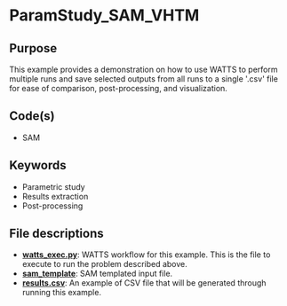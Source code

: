 # ParamStudy_SAM_VHTM

## Purpose

This example provides a demonstration on how to use WATTS to perform multiple runs and save selected outputs from all runs to a single '.csv' file for ease of comparison, post-processing, and visualization.

## Code(s)
 
- SAM

## Keywords
 
- Parametric study
- Results extraction
- Post-processing

## File descriptions

- [__watts_exec.py__](watts_exec.py): WATTS workflow for this example. This is the file to execute to run the problem described above.
- [__sam_template__](sam_template): SAM templated input file.
- [__results.csv__](results.csv): An example of CSV file that will be generated through running this example.
